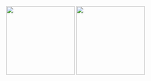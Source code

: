 <!---
- 👋 Hi, I’m @Ghost04718
- 👀 I’m interested in ...
- 🌱 I’m currently learning ...
- 💞️ I’m looking to collaborate on ...
- 📫 How to reach me ...
- 😄 Pronouns: ...
- ⚡ Fun fact: ...
--->

<!---
Ghost04718/Ghost04718 is a ✨ special ✨ repository because its `README.md` (this file) appears on your GitHub profile.
You can click the Preview link to take a look at your changes.
--->

<div align="center">
<span>  </span>
<img height="180px" src="https://github-readme-stats.vercel.app/api?username=Ghost04718" /><span>  </span><img height="180px" src="https://github-readme-stats.vercel.app/api/top-langs/?username=Ghost04718&layout=compact&langs_count=3" />
<span>  </span>
</div>

